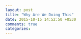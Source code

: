 ```yaml
---
layout: post
title: "Why Are We Doing This"
date: 2015-10-15 14:52:50 +0530
comments: true
categories: 
---
```

